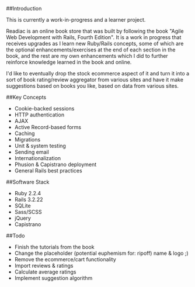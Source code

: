 ##Introduction

This is currently a work-in-progress and a learner project.

Readiac is an online book store that was built by following the book "Agile Web Development with Rails, Fourth Edition". It is a work in progress that receives upgrades as I learn new Ruby/Rails concepts, some of which are the optional enhancements/exercises at the end of each section in the book, and the rest are my own enhancements which I did to further reinforce knowledge learned in the book and online.

I'd like to eventually drop the stock ecommerce aspect of it and turn it into a sort of book rating/review aggregator from various sites and have it make suggestions based on books you like, based on data from various sites.

##Key Concepts
* Cookie-backed sessions
* HTTP authentication
* AJAX
* Active Record-based forms
* Caching
* Migrations
* Unit & system testing
* Sending email
* Internationalization
* Phusion & Capistrano deployment
* General Rails best practices

##Software Stack
* Ruby 2.2.4
* Rails 3.2.22
* SQLite
* Sass/SCSS
* jQuery
* Capistrano

##Todo
* Finish the tutorials from the book
* Change the placeholder (potential euphemism for: ripoff) name & logo ;)
* Remove the ecommerce/cart functionality
* Import reviews & ratings
* Calculate average ratings
* Implement suggestion algorithm
